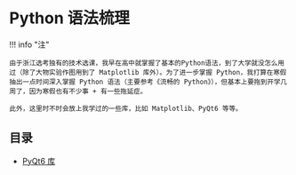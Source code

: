# Python 语法梳理

!!! info "注"

    由于浙江选考独有的技术选课，我早在高中就掌握了基本的Python语法，到了大学就没怎么用过（除了大物实验作图用到了 Matplotlib 库外）。为了进一步掌握 Python，我打算在寒假抽出一点时间深入掌握 Python 语法（主要参考《流畅的 Python》），但基本上要拖到开学几周了，因为寒假也有不少事 + 有一些拖延症。

    此外，这里时不时会放上我学过的一些库，比如 Matplotlib、PyQt6 等等。

## 目录

- [PyQt6 库](pyqt6.md)